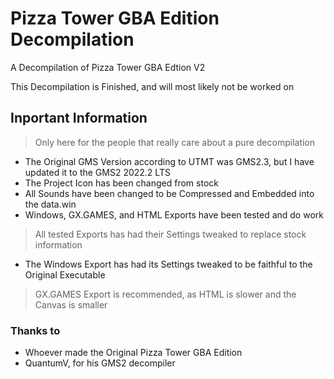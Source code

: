 # Pizza Tower GBA Edition Decompilation
 A Decompilation of Pizza Tower GBA Edtion V2

This Decompilation is Finished, and will most likely not be worked on

## Inportant Information
> Only here for the people that really care about a pure decompilation

- The Original GMS Version according to UTMT was GMS2.3, but I have updated it to the GMS2 2022.2 LTS
- The Project Icon has been changed from stock
- All Sounds have been changed to be Compressed and Embedded into the data.win
- Windows, GX.GAMES, and HTML Exports have been tested and do work

> All tested Exports has had their Settings tweaked to replace stock information

- The Windows Export has had its Settings tweaked to be faithful to the Original Executable

> GX.GAMES Export is recommended, as HTML is slower and the Canvas is smaller

### Thanks to
- Whoever made the Original Pizza Tower GBA Edition
- QuantumV, for his GMS2 decompiler